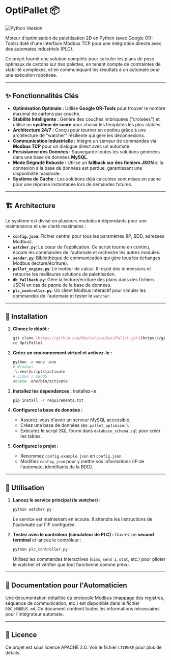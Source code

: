 # OptiPallet 📦

![Python Version](https://img.shields.io/badge/python-3.9+-blue.svg)

Moteur d'optimisation de palettisation 2D en Python (avec Google OR-Tools) doté d'une interface Modbus TCP pour une intégration directe avec des automates industriels (PLC).

Ce projet fournit une solution complète pour calculer les plans de pose optimaux de cartons sur des palettes, en tenant compte de contraintes de stabilité complexes, et en communiquant les résultats à un automate pour une exécution robotisée.

---
## ✨ Fonctionnalités Clés

* **Optimisation Optimale :** Utilise **Google OR-Tools** pour trouver le nombre maximal de cartons par couche.
* **Stabilité Intelligente :** Génère des couches imbriquées ("croisées") et utilise un **système de score** pour choisir les templates les plus stables.
* **Architecture 24/7 :** Conçu pour tourner en continu grâce à une architecture de "watcher" résiliente qui gère les déconnexions.
* **Communication Industrielle :** Intègre un serveur de commandes via **Modbus TCP** pour un dialogue direct avec un automate.
* **Persistance des Données :** Sauvegarde toutes les solutions générées dans une base de données **MySQL**.
* **Mode Dégradé Robuste :** Utilise un **fallback sur des fichiers JSON** si la connexion à la base de données est perdue, garantissant une disponibilité maximale.
* **Système de Cache :** Les solutions déjà calculées sont mises en cache pour une réponse instantanée lors de demandes futures.

---
## 🏗️ Architecture

Le système est divisé en plusieurs modules indépendants pour une maintenance et une clarté maximales :

* **`config.json`**: Fichier central pour tous les paramètres (IP, BDD, adresses Modbus).
* **`watcher.py`**: Le cœur de l'application. Ce script tourne en continu, écoute les commandes de l'automate et orchestre les autres modules.
* **`sender.py`**: Bibliothèque de communication qui gère tous les échanges Modbus (lecture/écriture).
* **`pallet_engine.py`**: Le moteur de calcul. Il reçoit des dimensions et retourne les meilleures solutions de palettisation.
* **`db_fallback.py`**: Gère la lecture/écriture des plans dans des fichiers JSON en cas de panne de la base de données.
* **`plc_controller.py`**: Un client Modbus interactif pour simuler les commandes de l'automate et tester le `watcher`.

---
## 🚀 Installation

1.  **Clonez le dépôt :**
    ```bash
    git clone [https://github.com/Obstacleee/OptiPallet.git](https://github.com/Obstacleee/OptiPallet.git)
    cd OptiPallet
    ```

2.  **Créez un environnement virtuel et activez-le :**
    ```bash
    python -m venv .env
    # Windows
    .\.env\Scripts\activate
    # Linux / macOS
    source .env/bin/activate
    ```

3.  **Installez les dépendances :**
     Installez-le :
    ```bash
    pip install -r requirements.txt
    ```

4.  **Configurez la base de données :**
    * Assurez-vous d'avoir un serveur MySQL accessible.
    * Créez une base de données (ex: `pallet_optimizer`).
    * Exécutez le script SQL fourni dans `database_schema.sql` pour créer les tables.

5.  **Configurez le projet :**
    * Renommez `config.example.json` en `config.json`.
    * Modifiez `config.json` pour y mettre vos informations (IP de l'automate, identifiants de la BDD).

---
## 📖 Utilisation

1.  **Lancez le service principal (le watcher) :**
    ```bash
    python watcher.py
    ```
    Le service est maintenant en écoute. Il attendra les instructions de l'automate sur l'IP configurée.

2.  **Testez avec le contrôleur (simulateur de PLC) :**
    Ouvrez un **second terminal** et lancez le contrôleur :
    ```bash
    python plc_controller.py
    ```
    Utilisez les commandes interactives (`dims`, `send 1`, `stat`, etc.) pour piloter le watcher et vérifier que tout fonctionne comme prévu.

---
## 🤖 Documentation pour l'Automaticien

Une documentation détaillée du protocole Modbus (mappage des registres, séquence de communication, etc.) est disponible dans le fichier `DOC_MODBUS.md`. Ce document contient toutes les informations nécessaires pour l'intégrateur automate.

---
## 📜 Licence

Ce projet est sous licence APACHE 2.0. Voir le fichier `LICENSE` pour plus de détails.
